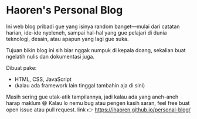 
# Haoren's Personal Blog

Ini web blog pribadi gue yang isinya random banget—mulai dari catatan harian, ide-ide nyeleneh, sampai hal-hal yang gue pelajari di dunia teknologi, desain, atau apapun yang lagi gue suka.

Tujuan bikin blog ini sih biar nggak numpuk di kepala doang, sekalian buat ngelatih nulis dan dokumentasi juga.

Dibuat pake:

* HTML, CSS, JavaScript
* (kalau ada framework lain tinggal tambahin aja di sini)

Masih sering gue utak-atik tampilannya, jadi kalau ada yang aneh-aneh harap maklum 😅
Kalau lo nemu bug atau pengen kasih saran, feel free buat open issue atau pull request.
link 👉  https://ihaoren.github.io/personal-blog/
